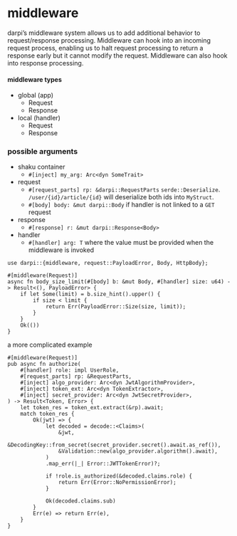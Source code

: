 # middleware

darpi’s middleware system allows us to add additional behavior to
request/response processing. Middleware can hook into an incoming request
process, enabling us to halt request processing to return a response early
but it cannot modify the request.
Middleware can also hook into response processing.

#### middleware types

- global (app)
  - Request
  - Response
- local (handler)
  - Request
  - Response


### possible arguments
- shaku container
    - `#[inject] my_arg: Arc<dyn SomeTrait>`
- request
    - `#[request_parts] rp: &darpi::RequestParts`
      `serde::Deserialize`. `/user/{id}/article/{id}` will deserialize both ids into `MyStruct`.
    - `#[body] body: &mut darpi::Body` if handler is not linked to a `GET` request
- response
  - `#[response] r: &mut darpi::Response<Body>`
- handler
    - `#[handler] arg: T` where the value must be provided when the middleware is invoked

    
```rust,ignore
use darpi::{middleware, request::PayloadError, Body, HttpBody};

#[middleware(Request)]
async fn body_size_limit(#[body] b: &mut Body, #[handler] size: u64) -> Result<(), PayloadError> {
    if let Some(limit) = b.size_hint().upper() {
        if size < limit {
            return Err(PayloadError::Size(size, limit));
        }
    }
    Ok(())
}
```

a more complicated example

```rust, ignore
#[middleware(Request)]
pub async fn authorize(
    #[handler] role: impl UserRole,
    #[request_parts] rp: &RequestParts,
    #[inject] algo_provider: Arc<dyn JwtAlgorithmProvider>,
    #[inject] token_ext: Arc<dyn TokenExtractor>,
    #[inject] secret_provider: Arc<dyn JwtSecretProvider>,
) -> Result<Token, Error> {
    let token_res = token_ext.extract(&rp).await;
    match token_res {
        Ok(jwt) => {
            let decoded = decode::<Claims>(
                &jwt,
                &DecodingKey::from_secret(secret_provider.secret().await.as_ref()),
                &Validation::new(algo_provider.algorithm().await),
            )
            .map_err(|_| Error::JWTTokenError)?;

            if !role.is_authorized(&decoded.claims.role) {
                return Err(Error::NoPermissionError);
            }

            Ok(decoded.claims.sub)
        }
        Err(e) => return Err(e),
    }
}
```
